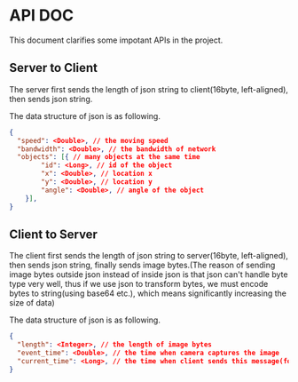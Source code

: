 # API DOC
This document clarifies some impotant APIs in the project.

## Server to Client
The server first sends the length of json string to client(16byte, left-aligned), then sends json string.

The data structure of json is as following.
```json
{
  "speed": <Double>, // the moving speed
  "bandwidth": <Double>, // the bandwidth of network  
  "objects": [{ // many objects at the same time
    	"id": <Long>, // id of the object
    	"x": <Double>, // location x
    	"y": <Double>, // location y
    	"angle": <Double>, // angle of the object
	}],
}
```

## Client to Server
The client first sends the length of json string to server(16byte, left-aligned), then sends json string, finally sends image bytes.(The reason of sending image bytes outside json instead of inside json is that json can't handle byte type very well, thus if we use json to transform bytes, we must encode bytes to string(using base64 etc.), which means significantly increasing the size of data)

The data structure of json is as following.
```json
{
  "length": <Integer>, // the length of image bytes
  "event_time": <Double>, // the time when camera captures the image  
  "current_time": <Long>, // the time when client sends this message(for bandwidth calculation only)
}
```